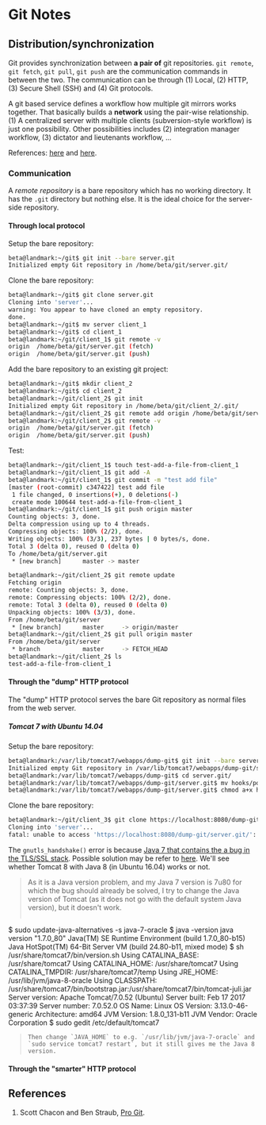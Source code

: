 # Git Notes

## Distribution/synchronization

Git provides synchronization between **a pair of** git repositories. `git remote`, `git fetch`, `git pull`, `git push` are the communication commands in between the two. The communication can be through (1) Local, (2) HTTP, (3) Secure Shell (SSH) and (4) Git protocols.

A git based service defines a workflow how multiple git mirrors works together. That basically builds a **network** using the pair-wise relationship. (1) A centralized server with multiple clients (subversion-style workflow) is just one possibility. Other possibilities includes (2) integration manager workflow, (3) dictator and lieutenants workflow, ...

References: [here](https://git-scm.com/about/distributed) and [here](http://gitref.org/remotes/).

### Communication

A *remote repository* is a bare repository which has no working directory. It has the `.git` directory but nothing else. It is the ideal choice for the server-side repository.

#### Through local protocol

Setup the bare repository:

```bash
beta@landmark:~/git$ git init --bare server.git
Initialized empty Git repository in /home/beta/git/server.git/
```

Clone the bare repository:

```bash
beta@landmark:~/git$ git clone server.git
Cloning into 'server'...
warning: You appear to have cloned an empty repository.
done.
beta@landmark:~/git$ mv server client_1
beta@landmark:~/git$ cd client_1
beta@landmark:~/git/client_1$ git remote -v
origin	/home/beta/git/server.git (fetch)
origin	/home/beta/git/server.git (push)
```

Add the bare repository to an existing git project:

```bash
beta@landmark:~/git$ mkdir client_2
beta@landmark:~/git$ cd client_2
beta@landmark:~/git/client_2$ git init
Initialized empty Git repository in /home/beta/git/client_2/.git/
beta@landmark:~/git/client_2$ git remote add origin /home/beta/git/server.git
beta@landmark:~/git/client_2$ git remote -v
origin	/home/beta/git/server.git (fetch)
origin	/home/beta/git/server.git (push)
```

Test:

```bash
beta@landmark:~/git/client_1$ touch test-add-a-file-from-client_1
beta@landmark:~/git/client_1$ git add -A
beta@landmark:~/git/client_1$ git commit -m "test add file"
[master (root-commit) c347422] test add file
 1 file changed, 0 insertions(+), 0 deletions(-)
 create mode 100644 test-add-a-file-from-client_1
beta@landmark:~/git/client_1$ git push origin master
Counting objects: 3, done.
Delta compression using up to 4 threads.
Compressing objects: 100% (2/2), done.
Writing objects: 100% (3/3), 237 bytes | 0 bytes/s, done.
Total 3 (delta 0), reused 0 (delta 0)
To /home/beta/git/server.git
 * [new branch]      master -> master
```

```bash
beta@landmark:~/git/client_2$ git remote update
Fetching origin
remote: Counting objects: 3, done.
remote: Compressing objects: 100% (2/2), done.
remote: Total 3 (delta 0), reused 0 (delta 0)
Unpacking objects: 100% (3/3), done.
From /home/beta/git/server
 * [new branch]      master     -> origin/master
beta@landmark:~/git/client_2$ git pull origin master
From /home/beta/git/server
 * branch            master     -> FETCH_HEAD
beta@landmark:~/git/client_2$ ls
test-add-a-file-from-client_1
```

#### Through the "dump" HTTP protocol

The "dump" HTTP protocol serves the bare Git repository as normal files from the web server.

##### Tomcat 7 with Ubuntu 14.04

Setup the bare repository:

```bash
beta@landmark:/var/lib/tomcat7/webapps/dump-git$ git init --bare server.git
Initialized empty Git repository in /var/lib/tomcat7/webapps/dump-git/server.git/
beta@landmark:/var/lib/tomcat7/webapps/dump-git$ cd server.git/
beta@landmark:/var/lib/tomcat7/webapps/dump-git/server.git$ mv hooks/post-update.sample hooks/post-update
beta@landmark:/var/lib/tomcat7/webapps/dump-git/server.git$ chmod a+x hooks/post-update
```

Clone the bare repository:

```bash
beta@landmark:~/git/client_3$ git clone https://localhost:8080/dump-git/server.git
Cloning into 'server'...
fatal: unable to access 'https://localhost:8080/dump-git/server.git/': gnutls_handshake() failed: An unexpected TLS packet was received.
```

The `gnutls_handshake()` error is because [Java 7 that contains the a bug in the TLS/SSL stack](http://bugs.java.com/bugdatabase/view_bug.do?bug_id=8014618). Possible solution may be refer to [here](https://confluence.atlassian.com/bitbucketserverkb/error-gnutls_handshake-failed-a-tls-warning-alert-has-been-received-779171747.html). We'll see whether Tomcat 8 with Java 8 (in Ubuntu 16.04) works or not.

> As it is a Java version problem, and my Java 7 version is 7u80 for which the bug should already be solved, I try to change the Java version of Tomcat (as it does not go with the default system Java version), but it doesn't work.
>
> ```bash
$ sudo update-java-alternatives -s java-7-oracle
$ java -version
java version "1.7.0_80"
Java(TM) SE Runtime Environment (build 1.7.0_80-b15)
Java HotSpot(TM) 64-Bit Server VM (build 24.80-b11, mixed mode)
$ sh /usr/share/tomcat7/bin/version.sh
Using CATALINA_BASE:   /usr/share/tomcat7
Using CATALINA_HOME:   /usr/share/tomcat7
Using CATALINA_TMPDIR: /usr/share/tomcat7/temp
Using JRE_HOME:        /usr/lib/jvm/java-8-oracle
Using CLASSPATH:       /usr/share/tomcat7/bin/bootstrap.jar:/usr/share/tomcat7/bin/tomcat-juli.jar
Server version: Apache Tomcat/7.0.52 (Ubuntu)
Server built:   Feb 17 2017 03:37:39
Server number:  7.0.52.0
OS Name:        Linux
OS Version:     3.13.0-46-generic
Architecture:   amd64
JVM Version:    1.8.0_131-b11
JVM Vendor:     Oracle Corporation
$ sudo gedit /etc/default/tomcat7
> ```
> Then change `JAVA_HOME` to e.g. `/usr/lib/jvm/java-7-oracle` and `sudo service tomcat7 restart`, but it still gives me the Java 8 version.

#### Through the "smarter" HTTP protocol

## References

1. Scott Chacon and Ben Straub, [Pro Git](https://git-scm.com/book/en/v2).
